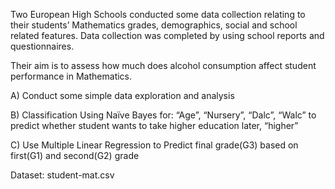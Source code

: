 Two European High Schools conducted some data collection relating to their students’
Mathematics grades, demographics, social and school related features. Data collection
was completed by using school reports and questionnaires.

Their aim is to assess how much does alcohol consumption affect student performance
in Mathematics.

A) Conduct some simple data exploration and analysis

B) Classification Using Naïve Bayes for: “Age”, “Nursery”, “Dalc”, “Walc”
to predict whether student wants to take higher education later, “higher”

C) Use Multiple Linear Regression to Predict final grade(G3) based on first(G1)
and second(G2) grade

Dataset: student-mat.csv
